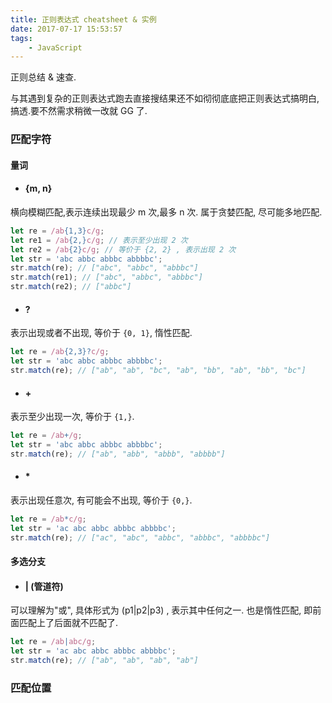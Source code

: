 ```yaml
---
title: 正则表达式 cheatsheet & 实例
date: 2017-07-17 15:53:57
tags:
    - JavaScript
---
```


正则总结 & 速查.

与其遇到复杂的正则表达式跑去直接搜结果还不如彻彻底底把正则表达式搞明白,搞透.要不然需求稍微一改就 GG 了.

<!-- more -->

### 匹配字符

#### 量词

- #### {m, n}
横向模糊匹配,表示连续出现最少 m 次,最多 n 次. 属于贪婪匹配, 尽可能多地匹配.

```javascript
let re = /ab{1,3}c/g;
let re1 = /ab{2,}c/g; // 表示至少出现 2 次
let re2 = /ab{2}c/g; // 等价于 {2, 2} , 表示出现 2 次
let str = 'abc abbc abbbc abbbbc';
str.match(re); // ["abc", "abbc", "abbbc"]
str.match(re1); // ["abc", "abbc", "abbbc"]
str.match(re2); // ["abbc"]
```

- #### ?
表示出现或者不出现, 等价于 `{0, 1}`, 惰性匹配.
```javascript
let re = /ab{2,3}?c/g;
let str = 'abc abbc abbbc abbbbc';
str.match(re); // ["ab", "ab", "bc", "ab", "bb", "ab", "bb", "bc"]
```

- #### +
表示至少出现一次, 等价于 `{1,}`.
```javascript
let re = /ab+/g;
let str = 'abc abbc abbbc abbbbc';
str.match(re); // ["ab", "abb", "abbb", "abbbb"]
```

- #### *
表示出现任意次, 有可能会不出现, 等价于 `{0,}`.
```javascript
let re = /ab*c/g;
let str = 'ac abc abbc abbbc abbbbc';
str.match(re); // ["ac", "abc", "abbc", "abbbc", "abbbbc"]
```

#### 多选分支
- #### | (管道符)
可以理解为"或", 具体形式为 (p1|p2|p3) , 表示其中任何之一. 也是惰性匹配, 即前面匹配上了后面就不匹配了.
```javascript
let re = /ab|abc/g;
let str = 'ac abc abbc abbbc abbbbc';
str.match(re); // ["ab", "ab", "ab", "ab"]
```

### 匹配位置